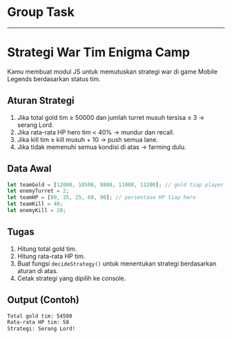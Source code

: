 # Group Task

---

# Strategi War Tim Enigma Camp

Kamu membuat modul JS untuk memutuskan strategi war di game Mobile Legends berdasarkan status tim.

## Aturan Strategi

1. Jika total gold tim ≥ 50000 dan jumlah turret musuh tersisa ≤ 3 → serang Lord.
2. Jika rata-rata HP hero tim < 40% → mundur dan recall.
3. Jika kill tim ≥ kill musuh + 10 → push semua lane.
4. Jika tidak memenuhi semua kondisi di atas → farming dulu.

## Data Awal

```javascript
let teamGold = [12000, 10500, 9800, 11000, 11200]; // gold tiap player
let enemyTurret = 2;
let teamHP = [80, 35, 25, 60, 90]; // persentase HP tiap hero
let teamKill = 40;
let enemyKill = 28;
```

## Tugas

1. Hitung total gold tim.
2. Hitung rata-rata HP tim.
3. Buat fungsi `decideStrategy()` untuk menentukan strategi berdasarkan aturan di atas.
4. Cetak strategi yang dipilih ke console.

## Output (Contoh)

```bash
Total gold tim: 54500
Rata-rata HP tim: 58
Strategi: Serang Lord!
```
